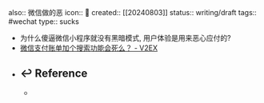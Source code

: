 also:: 微信做的恶
icon:: 🤮
created:: [[20240803]]
status:: writing/draft
tags:: #wechat 
type:: sucks

- 为什么傻逼微信小程序就没有黑暗模式, 用户体验是用来恶心应付的?
- [微信支付账单加个搜索功能会死么？ - V2EX](https://www.v2ex.com/t/499756)
- ## ↩ Reference
  -